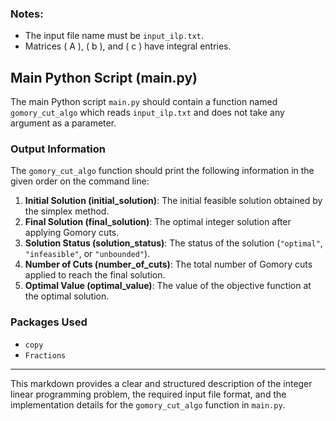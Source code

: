 
### Notes:
- The input file name must be `input_ilp.txt`.
- Matrices \( A \), \( b \), and \( c \) have integral entries.

## Main Python Script (main.py)
The main Python script `main.py` should contain a function named `gomory_cut_algo` which reads `input_ilp.txt` and does not take any argument as a parameter.

### Output Information
The `gomory_cut_algo` function should print the following information in the given order on the command line:

1. **Initial Solution (initial_solution)**: The initial feasible solution obtained by the simplex method.
2. **Final Solution (final_solution)**: The optimal integer solution after applying Gomory cuts.
3. **Solution Status (solution_status)**: The status of the solution (`"optimal"`, `"infeasible"`, or `"unbounded"`).
4. **Number of Cuts (number_of_cuts)**: The total number of Gomory cuts applied to reach the final solution.
5. **Optimal Value (optimal_value)**: The value of the objective function at the optimal solution.

### Packages Used
- `copy`
- `Fractions`

---
This markdown provides a clear and structured description of the integer linear programming problem, the required input file format, and the implementation details for the `gomory_cut_algo` function in `main.py`.

